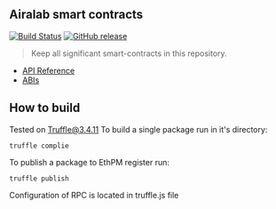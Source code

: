 ## Airalab smart contracts 

[![Build Status](https://travis-ci.org/airalab/core.svg?branch=master)](https://travis-ci.org/airalab/core)
[![GitHub release](https://img.shields.io/github/release/airalab/core.svg)]()

> Keep all significant smart-contracts in this repository.

- [API Reference](https://airalab.github.io/core/docs)
- [ABIs](https://github.com/airalab/core/tree/master/abi)

## How to build
Tested on Truffle@3.4.11
To build a single package run in it's directory:
```
truffle complie
```

To publish a package to EthPM register run:
```
truffle publish
```

Configuration of RPC is located in truffle.js file
